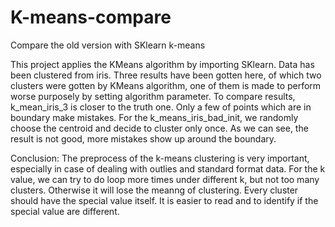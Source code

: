 # K-means-compare

Compare the old version with SKlearn k-means

This project applies the KMeans algorithm by importing SKlearn. 
Data has been clustered from iris. Three results have been gotten here, of which two clusters were gotten by KMeans algorithm, one of them is made to perform worse purposely by setting algorithm parameter.
To compare results, k_mean_iris_3 is closer to the truth one. Only a few of points which are in boundary make mistakes. 
For the k_means_iris_bad_init, we randomly choose the centroid and decide to cluster only once.
As we can see, the result is not good, more mistakes show up around the boundary. 

Conclusion: 
The preprocess of the k-means clustering is very important, especially in case of dealing with outlies and standard format data.
For the k value, we can try to do loop more times under different k, but not too many clusters. Otherwise it will lose the meanng of clustering.
Every cluster should have the special value itself. It is easier to read and to identify if the special value are different.
